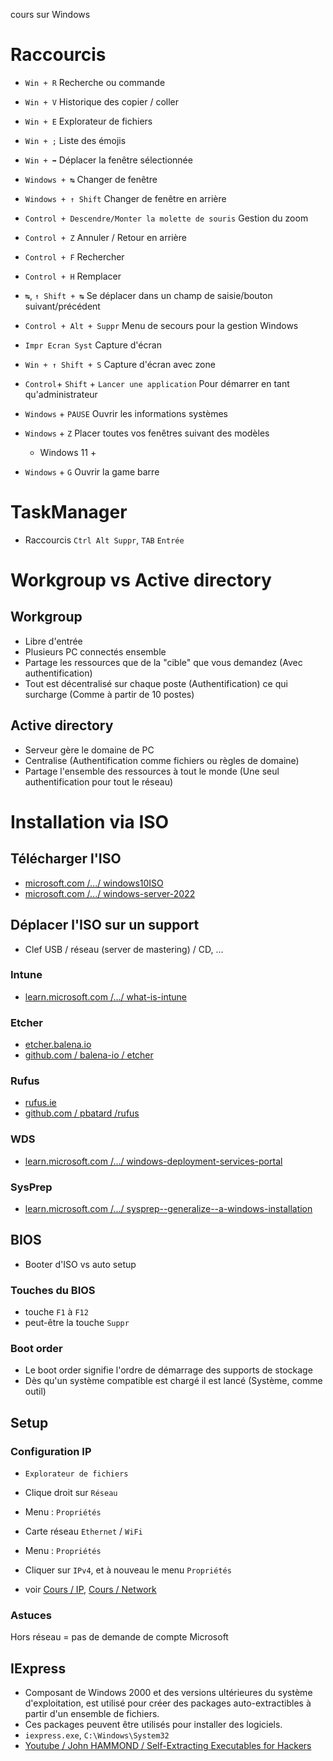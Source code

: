 cours sur Windows

# Raccourcis
- `Win + R` Recherche ou commande
- `Win + V` Historique des copier / coller
- `Win + E` Explorateur de fichiers

- `Win + ;` Liste des émojis

- `Win + ➡` Déplacer la fenêtre sélectionnée

- `Windows + ↹` Changer de fenêtre
- `Windows + ↑ Shift` Changer de fenêtre en arrière

- `Control + Descendre/Monter la molette de souris` Gestion du zoom

- `Control + Z` Annuler / Retour en arrière

- `Control + F` Rechercher
- `Control + H` Remplacer

- `↹`, `↑ Shift + ↹` Se déplacer dans un champ de saisie/bouton suivant/précédent
- `Control + Alt + Suppr` Menu de secours pour la gestion Windows

- `Impr Ecran Syst` Capture d'écran
- `Win + ↑ Shift + S` Capture d'écran avec zone

- `Control`+ `Shift` + `Lancer une application` Pour démarrer en tant qu'administrateur

- `Windows` + `PAUSE` Ouvrir les informations systèmes
- `Windows` + `Z` Placer toutes vos fenêtres suivant des modèles
  - Windows 11 +
- `Windows` + `G` Ouvrir la game barre 

# TaskManager
- Raccourcis `Ctrl Alt Suppr`, `TAB` `Entrée`

# Workgroup vs Active directory
## Workgroup
- Libre d'entrée
- Plusieurs PC connectés ensemble
- Partage les ressources que de la "cible" que vous demandez (Avec authentification)
- Tout est décentralisé sur chaque poste (Authentification) ce qui surcharge (Comme à partir de 10 postes)

## Active directory
- Serveur gère le domaine de PC
- Centralise (Authentification comme fichiers ou règles de domaine)
- Partage l'ensemble des ressources à tout le monde (Une seul authentification pour tout le réseau)

# Installation via ISO
## Télécharger l'ISO
- [microsoft.com /.../ windows10ISO](https://www.microsoft.com/fr-fr/software-download/windows10ISO)
- [microsoft.com /.../ windows-server-2022](https://www.microsoft.com/fr-fr/evalcenter/evaluate-windows-server-2022)

## Déplacer l'ISO sur un support
- Clef USB / réseau (server de mastering) / CD, ...
### Intune
- [learn.microsoft.com /.../ what-is-intune](https://learn.microsoft.com/fr-fr/mem/intune/fundamentals/what-is-intune)
### Etcher
- [etcher.balena.io](https://etcher.balena.io/)
- [github.com / balena-io / etcher](https://github.com/balena-io/etcher)
### Rufus
- [rufus.ie](https://rufus.ie/fr/)
- [github.com / pbatard /rufus](https://github.com/pbatard/rufus)
### WDS
- [learn.microsoft.com /.../ windows-deployment-services-portal](https://learn.microsoft.com/fr-fr/windows/win32/wds/windows-deployment-services-portal)
### SysPrep
- [learn.microsoft.com /.../ sysprep--generalize--a-windows-installation](https://learn.microsoft.com/fr-fr/windows-hardware/manufacture/desktop/sysprep--generalize--a-windows-installation)

## BIOS
- Booter d'ISO vs auto setup
### Touches du BIOS
- touche `F1` à `F12`
- peut-être la touche `Suppr`
### Boot order
- Le boot order signifie l'ordre de démarrage des supports de stockage
- Dès qu'un système compatible est chargé il est lancé (Système, comme outil)

## Setup
### Configuration IP
- `Explorateur de fichiers`
- Clique droit sur `Réseau`
- Menu : `Propriétés`
- Carte réseau `Ethernet` / `WiFi`
- Menu : `Propriétés`
- Cliquer sur `IPv4`, et à nouveau le menu `Propriétés`

- voir [Cours / IP](https://doc.altherneum.fr/cours/ip), [Cours / Network](https://doc.altherneum.fr/cours/network)

### Astuces
Hors réseau = pas de demande de compte Microsoft

## IExpress
- Composant de Windows 2000 et des versions ultérieures du système d'exploitation, est utilisé pour créer des packages auto-extractibles à partir d'un ensemble de fichiers. 
- Ces packages peuvent être utilisés pour installer des logiciels.
- `iexpress.exe`, `C:\Windows\System32`
- [Youtube / John HAMMOND / Self-Extracting Executables for Hackers](https://www.youtube.com/watch?v=mAond4BkCfM)
